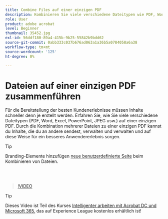 ```yaml
---
title: Combine Files auf einer einzigen PDF
description: Kombinieren Sie viele verschiedene Dateitypen wie PDF, Word, Excel, PowerPoint oder JPEG zu einer einzigen PDF
role: User
product: adobe acrobat
level: Beginner
thumbnail: 35452.jpg
exl-id: 56ddf180-89a4-415b-9b25-55842b9bdd62
source-git-commit: 0abb333c037b676ad063a1a36b5a0784058a6a38
workflow-type: tm+mt
source-wordcount: '125'
ht-degree: 0%

---
```


# Dateien auf einer einzigen PDF zusammenführen

Für die Bereitstellung der besten Kundenerlebnisse müssen Inhalte schneller denn je erstellt werden. Erfahren Sie, wie Sie viele verschiedene Dateitypen (PDF, Word, Excel, PowerPoint, JPEG usw.) auf einer einzigen PDF. Durch die Kombination mehrerer Dateien zu einer einzigen PDF kannst du Inhalte, die du an andere sendest, verwalten und verwalten und auf diese Weise für ein besseres Anwendererlebnis sorgen.

>[!TIP]
>
>Branding-Elemente hinzufügen [neue benutzerdefinierte Seite](add-custom-page.md) beim Kombinieren von Dateien.

<br> 

>[!VIDEO](https://video.tv.adobe.com/v/35452?hidetitle=true)

>[!TIP]
>
>Dieses Video ist Teil des Kurses [Intelligenter arbeiten mit Acrobat DC und Microsoft 365.](https://experienceleague.adobe.com/?recommended=Acrobat-U-1-2021.microsoft365) das auf Experience League kostenlos erhältlich ist!
